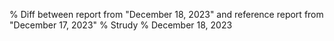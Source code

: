 % Diff between report from "December 18, 2023" and reference report from "December 17, 2023"
% Strudy
% December 18, 2023


